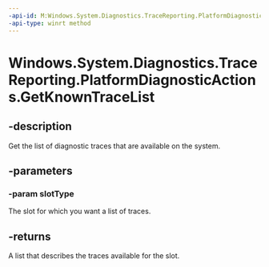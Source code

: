 ```yaml
---
-api-id: M:Windows.System.Diagnostics.TraceReporting.PlatformDiagnosticActions.GetKnownTraceList(Windows.System.Diagnostics.TraceReporting.PlatformDiagnosticTraceSlotType)
-api-type: winrt method
---
```


<!-- Method syntax.
public IVectorView<PlatformDiagnosticTraceInfo> PlatformDiagnosticActions.GetKnownTraceList(PlatformDiagnosticTraceSlotType slotType)
-->

# Windows.System.Diagnostics.TraceReporting.PlatformDiagnosticActions.GetKnownTraceList


## -description

Get the list of diagnostic traces that are available on the system.

## -parameters

### -param slotType

The slot for which you want a list of traces.

## -returns

A list that describes the traces available for the slot.

